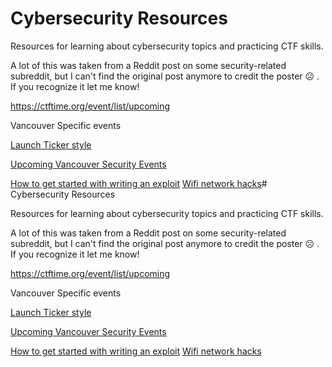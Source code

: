 # Cybersecurity Resources

Resources for learning about cybersecurity topics and practicing CTF skills.

A lot of this was taken from a Reddit post on some security-related subreddit, but I can't find the original post anymore to credit the poster 
☹️ . If you recognize it let me know!

https://ctftime.org/event/list/upcoming


Vancouver Specific events

[Launch Ticker style](https://www2.gov.bc.ca/gov/content/governments/services-for-government/information-management-technology/information-security/security-news-digest)

[Upcoming Vancouver Security Events](https://www.skynorthern.com/vancouver-securityevents/)


[How to get started with writing an exploit](https://github.com/rapid7/metasploit-framework/wiki/How-to-get-started-with-writing-an-exploit)
[Wifi network hacks](https://www.cio.com.au/article/659291/how-hack-your-own-wi-fi-network/)# Cybersecurity Resources

Resources for learning about cybersecurity topics and practicing CTF skills.

A lot of this was taken from a Reddit post on some security-related subreddit, but I can't find the original post anymore to credit the poster 
☹️ . If you recognize it let me know!

https://ctftime.org/event/list/upcoming


Vancouver Specific events

[Launch Ticker style](https://www2.gov.bc.ca/gov/content/governments/services-for-government/information-management-technology/information-security/security-news-digest)

[Upcoming Vancouver Security Events](https://www.skynorthern.com/vancouver-securityevents/)


[How to get started with writing an exploit](https://github.com/rapid7/metasploit-framework/wiki/How-to-get-started-with-writing-an-exploit)
[Wifi network hacks](https://www.cio.com.au/article/659291/how-hack-your-own-wi-fi-network/)
